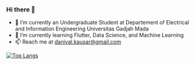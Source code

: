 ### Hi there 👋



- 🔭 I’m currently an Undergraduate Student at Departement of Electrical and Information Engineering Universitas Gadjah Mada
- 🌱 I’m currently learning Flutter, Data Science, and Machine Learning
- 📫 Reach me at daniyal.kausar@gmail.com

[![Top Langs](https://github-readme-stats.vercel.app/api/top-langs/?username=mdaniyalk&layout=compact&theme=algolia&count_private=true)](https://github.com/anuraghazra/github-readme-stats)
